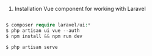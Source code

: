 1. Installation Vue component for working with Laravel
```php 

$ composer require laravel/ui:*
$ php artisan ui vue --auth
$ npm install && npm run dev

$ php artisan serve
```

